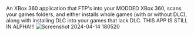 An XBox 360 application that FTP's into your MODDED XBox 360, scans your games folders, and either installs whole games (with or without DLC), along with installing DLC into your games that lack DLC. THIS APP IS STILL IN ALPHA!!!
![Screenshot 2024-04-14 180520](https://github.com/Mitchell12345MB/XBox360App/assets/6647125/7dc1ce02-2212-403d-9c64-5256d25c1866)

